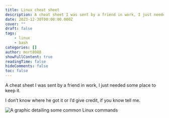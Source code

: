 ```yaml
---
title: Linux cheat sheet
description: A cheat sheet I was sent by a friend in work, I just needed some place to keep it.
date: 2023-12-30T00:00:00.000Z
cover: ""
draft: false
tags:
    - linux
    - bash
categories: []
author: mort8088
showFullContent: true
readingTime: false
hideComments: false
toc: false
---
```


A cheat sheet I was sent by a friend in work, I just needed some place to keep it.

I don’t know where he got it or I’d give credit, if you know tell me.

![A graphic detailing some common Linux commands](/images/LinuxCheatSheet.png)
